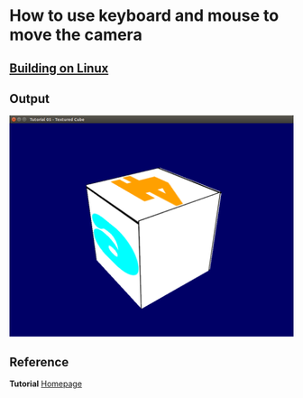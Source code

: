 # How to use keyboard and mouse to move the camera


## [Building on Linux](https://github.com/HugoNip/OpenGLLearning#building-on-linux)

## Output

![texturedcube.png](https://github.com/HugoNip/OpenGLLearning/blob/master/figures/texturedcube.png)

## Reference
**Tutorial** [Homepage](http://www.opengl-tutorial.org/beginners-tutorials/tutorial-6-keyboard-and-mouse/)    

